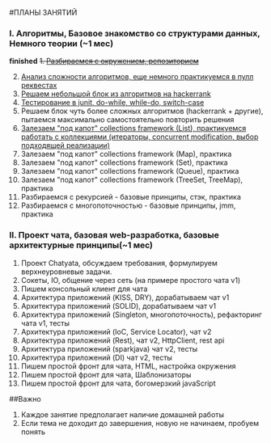 #ПЛАНЫ ЗАНЯТИЙ

### I. Алгоритмы, Базовое знакомство со структурами данных, Немного теории (~1 мес)
**finished** ~~1. [Разбираемся с окружением, репозиторием](block1/Lesson_plan_1.md)~~

2. [Анализ сложности алгоритмов, еще немного практикуемся в пулл реквестах](block1/Lesson_plan_2.md)
3. [Решаем небольшой блок из алгоритмов на hackerrank](block1/Lesson_plan_3.md)
4. [Тестирование в junit, do-while, while-do, switch-case](block1/Lesson_plan_4.md) 
5. Решаем блок чуть более сложных алгоритмов (hackerrank + другие), пытаемся максимально самостоятельно повторить решения
6. [Залезаем "под капот" collections framework (List), практикуемся работать с коллекциями (итераторы, concurrent modification, выбор подходящей реализации)](block1/Lesson_plan_6.md)
7. Залезаем "под капот" collections framework (Map), практика
8. Залезаем "под капот" collections framework (Set), практика
9. Залезаем "под капот" collections framework (Queue), практика
10. Залезаем "под капот" collections framework (TreeSet, TreeMap), практика
11. Разбираемся с рекурсией - базовые принципы, стэк, практика
12. Разбираемся с многопоточностью - базовые принципы, jmm, практика

### II. Проект чата, базовая web-разработка, базовые архитектурные принципы(~1 мес)
1. Проект Chatyata, обсуждаем требования, формулируем верхнеуровневые задачи.
2. Сокеты, IO, общение через сеть (на примере простого чата v1)
3. Пишем консольный клиент для чата
4. Архитектура приложений (KISS, DRY), дорабатываем чат v1
5. Архитектура приложений (SOLID), дорабатываем чат v1
6. Архитектура приложений (Singleton, многопоточность), рефакторинг чата v1, тесты
7. Архитектура приложений (IoC, Service Locator), чат v2
8. Архитектура приложений (Rest), чат v2, HttpClient, rest api
9. Архитектура приложений (sparkjava) чат v2, тесты
10. Архитектура приложений (DI) чат v2, тесты
11. Пишем простой фронт для чата, HTML, настройка окружения
12. Пишем простой фронт для чата, Шаблонизаторы
13. Пишем простой фронт для чата, богомерзкий javaScript

##Важно
1. Каждое занятие предполагает наличие домашней работы
2. Если тема не доходит до завершения, новую не начинаем, пробуем понять
